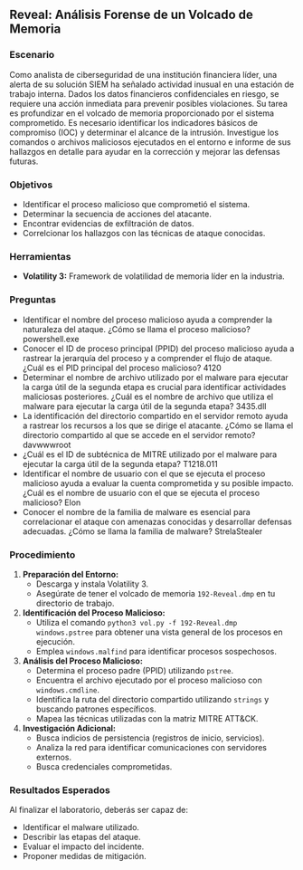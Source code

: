 ## Reveal: Análisis Forense de un Volcado de Memoria

### Escenario
Como analista de ciberseguridad de una institución financiera líder, una alerta de su solución SIEM ha señalado actividad inusual en una estación de trabajo interna. Dados los datos financieros confidenciales en riesgo, se requiere una acción inmediata para prevenir posibles violaciones.
Su tarea es profundizar en el volcado de memoria proporcionado por el sistema comprometido. Es necesario identificar los indicadores básicos de compromiso (IOC) y determinar el alcance de la intrusión. Investigue los comandos o archivos maliciosos ejecutados en el entorno e informe de sus hallazgos en detalle para ayudar en la corrección y mejorar las defensas futuras.

### Objetivos
* Identificar el proceso malicioso que comprometió el sistema.
* Determinar la secuencia de acciones del atacante.
* Encontrar evidencias de exfiltración de datos.
* Correlcionar los hallazgos con las técnicas de ataque conocidas.

### Herramientas
* **Volatility 3:** Framework de volatilidad de memoria líder en la industria.

### Preguntas
  * Identificar el nombre del proceso malicioso ayuda a comprender la naturaleza del ataque. ¿Cómo se llama el proceso malicioso? powershell.exe
  * Conocer el ID de proceso principal (PPID) del proceso malicioso ayuda a rastrear la jerarquía del proceso y a comprender el flujo de ataque. ¿Cuál es el PID principal del proceso malicioso? 4120
  * Determinar el nombre de archivo utilizado por el malware para ejecutar la carga útil de la segunda etapa es crucial para identificar actividades maliciosas posteriores. ¿Cuál es el nombre de archivo que utiliza el malware para ejecutar la carga útil de la segunda etapa? 3435.dll
  * La identificación del directorio compartido en el servidor remoto ayuda a rastrear los recursos a los que se dirige el atacante. ¿Cómo se llama el directorio compartido al que se accede en el servidor remoto? davwwwroot
  * ¿Cuál es el ID de subtécnica de MITRE utilizado por el malware para ejecutar la carga útil de la segunda etapa? T1218.011
  * Identificar el nombre de usuario con el que se ejecuta el proceso malicioso ayuda a evaluar la cuenta comprometida y su posible impacto. ¿Cuál es el nombre de usuario con el que se ejecuta el proceso malicioso? Elon
  * Conocer el nombre de la familia de malware es esencial para correlacionar el ataque con amenazas conocidas y desarrollar defensas adecuadas. ¿Cómo se llama la familia de malware? StrelaStealer

### Procedimiento
1. **Preparación del Entorno:**
   * Descarga y instala Volatility 3.
   * Asegúrate de tener el volcado de memoria `192-Reveal.dmp` en tu directorio de trabajo.
2. **Identificación del Proceso Malicioso:**
   * Utiliza el comando `python3 vol.py -f 192-Reveal.dmp windows.pstree` para obtener una vista general de los procesos en ejecución.
   * Emplea `windows.malfind` para identificar procesos sospechosos.
3. **Análisis del Proceso Malicioso:**
   * Determina el proceso padre (PPID) utilizando `pstree`.
   * Encuentra el archivo ejecutado por el proceso malicioso con `windows.cmdline`.
   * Identifica la ruta del directorio compartido utilizando `strings` y buscando patrones específicos.
   * Mapea las técnicas utilizadas con la matriz MITRE ATT&CK.
4. **Investigación Adicional:**
   * Busca indicios de persistencia (registros de inicio, servicios).
   * Analiza la red para identificar comunicaciones con servidores externos.
   * Busca credenciales comprometidas.

### Resultados Esperados
Al finalizar el laboratorio, deberás ser capaz de:
* Identificar el malware utilizado.
* Describir las etapas del ataque.
* Evaluar el impacto del incidente.
* Proponer medidas de mitigación.
  
